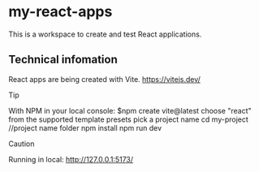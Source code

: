 # my-react-apps
This is a workspace to create and test React applications. 

## Technical infomation
React apps are being created with Vite.
https://vitejs.dev/

> [!TIP]
> With NPM in your local console:
> $npm create vite@latest
> choose "react" from the supported template presets
> pick a project name
> cd my-project //project name folder
> npm install
> npm run dev

> [!CAUTION]
> Running in local:   http://127.0.0.1:5173/